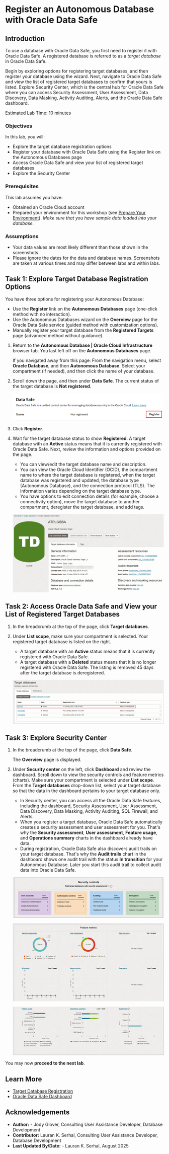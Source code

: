 # Register an Autonomous Database with Oracle Data Safe

## Introduction

To use a database with Oracle Data Safe, you first need to register it with Oracle Data Safe. A registered database is referred to as a _target database_ in Oracle Data Safe.

Begin by exploring options for registering target databases, and then register your database using the wizard. Next, navigate to Oracle Data Safe and view the list of registered target databases to confirm that yours is listed. Explore Security Center, which is the central hub for Oracle Data Safe where you can access Security Assessment, User Assessment, Data Discovery, Data Masking, Activity Auditing, Alerts, and the Oracle Data Safe dashboard.

Estimated Lab Time: 10 minutes

### Objectives

In this lab, you will:

- Explore the target database registration options
- Register your database with Oracle Data Safe using the Register link on the  Autonomous Databases page
- Access Oracle Data Safe and view your list of registered target databases
- Explore the Security Center

### Prerequisites

This lab assumes you have:

- Obtained an Oracle Cloud account
- Prepared your environment for this workshop (see [Prepare Your Environment](?lab=prepare-environment)). *Make sure that you have sample data loaded into your database.*

### Assumptions

- Your data values are most likely different than those shown in the screenshots.
- Please ignore the dates for the data and database names. Screenshots are taken at various times and may differ between labs and within labs.

## Task 1: Explore Target Database Registration Options

You have three options for registering your Autonomous Database:
- Use the **Register** link on the **Autonomous Databases** page (one-click method with no interaction).
- Use the Autonomous Databases wizard on the **Overview** page for the Oracle Data Safe service (guided method with customization options).
- Manually register your target database from the **Registered Targets** page (advanced method without guidance).

1. Return to the **Autonomous Database | Oracle Cloud Infrastructure** browser tab. You last left off on the **Autonomous Databases** page.

    If you navigated away from this page: From the navigation menu, select **Oracle Database**, and then **Autonomous Database**. Select your compartment (if needed), and then click the name of your database.

2. Scroll down the page, and then under **Data Safe**. The current status of the target database is **Not registered**.

    ![Register option for your database](images/register-database.png "Register option for your database")

3. Click **Register**.

4. Wait for the target database status to show **Registered**. A target database with an **Active** status means that it is currently registered with Oracle Data Safe. Next, review the information and options provided on the page.

    - You can view/edit the target database name and description.
    - You can view the Oracle Cloud Identifier (OCID), the compartment name to where the target database is registered, when the target database was registered and updated, the database type (Autonomous Database), and the connection protocol (TLS). The information varies depending on the target database type.
    - You have options to edit connection details (for example, choose a connectivity option), move the target database to another compartment, deregister the target database, and add tags.

    ![Target database information page](images/target-database-details-page.png "Target database information page")
    
## Task 2: Access Oracle Data Safe and View your List of Registered Target Databases

1. In the breadcrumb at the top of the page, click **Target databases**.

2. Under **List scope**, make sure your compartment is selected. Your registered target database is listed on the right.

    - A target database with an **Active** status means that it is currently registered with Oracle Data Safe.
    - A target database with a **Deleted** status means that it is no longer registered with Oracle Data Safe. The listing is removed 45 days after the target database is deregistered.

    ![Target databases page in OCI](images/target-databases-page-oci.png "Target databases page in OCI")

## Task 3: Explore Security Center

1. In the breadcrumb at the top of the page, click **Data Safe**.

    The **Overview** page is displayed.

2. Under **Security center** on the left, click **Dashboard** and review the dashboard. Scroll down to view the security controls and feature metrics (charts). Make sure your compartment is selected under **List scope**. From the **Target databases** drop-down list, select your target database so that the data in the dashboard pertains to your target database only.

    - In Security center, you can access all the Oracle Data Safe features, including the dashboard, Security Assessment, User Assessment, Data Discovery, Data Masking, Activity Auditing, SQL Firewall, and Alerts.
    - When you register a target database, Oracle Data Safe automatically creates a security assessment and user assessment for you. That's why the **Security assessment**, **User assessment**, **Feature usage**, and **Operations summary** charts in the dashboard already have data.
    - During registration, Oracle Data Safe also discovers audit trails on your target database. That's why the **Audit trails** chart in the dashboard shows one audit trail with the status **In transition** for your Autonomous Database. Later you start this audit trail to collect audit data into Oracle Data Safe.

    ![Initial Dashboard - security controls](images/dashboard-security-controls.png "Initial Dashboard - security controls")

    ![Initial Dashboard - feature metrics top half](images/feature-metrics-top-half.png "Initial Dashboard - feature metrics top half")

    ![Initial Dashboard - feature metrics bottom half](images/feature-metrics-bottom-half.png "Initial Dashboard - feature metrics bottom half")


You may now **proceed to the next lab**.

## Learn More

- [Target Database Registration](https://www.oracle.com/pls/topic/lookup?ctx=en/cloud/paas/data-safe&id=ADMDS-GUID-B5F255A7-07DD-4731-9FA5-668F7DD51AA6)
- [Oracle Data Safe Dashboard](https://www.oracle.com/pls/topic/lookup?ctx=en/cloud/paas/data-safe&id=ADMDS-GUID-B4D784B8-F3F7-4020-891D-49D709B9A302)


## Acknowledgements

- **Author:** - Jody Glover, Consulting User Assistance Developer, Database Development
- **Contributor:** Lauran K. Serhal, Consulting User Assistance Developer, Database Development
- **Last Updated By/Date:** - Lauran K. Serhal, August 2025
